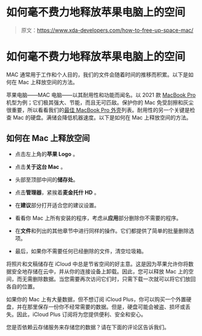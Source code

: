 # 如何毫不费力地释放苹果电脑上的空间

> 原文：<https://www.xda-developers.com/how-to-free-up-space-mac/>

# 如何毫不费力地释放苹果电脑上的空间

MAC 通常用于工作和个人目的，我们的文件会随着时间的推移而积累。以下是如何在 Mac 上释放空间的方法。

苹果电脑——MAC 电脑——以其耐用性和功能而闻名。以 2021 款 [MacBook Pro](https://www.xda-developers.com/macbook-pro-2021/) 机型为例；它们极其强大、节能，而且无可匹敌。保护你的 Mac 免受刮擦和灰尘很重要，所以看看我们的[最佳 MacBook Pro 外壳](https://www.xda-developers.com/best-macbook-pro-cases/)列表。耐用性的另一个关键是检查 Mac 的硬盘。满储会降低机器速度。以下是如何在 Mac 上释放空间的方法。

## 如何在 Mac 上释放空间

*   点击左上角的**苹果 Logo** 。

*   点击**关于这台 Mac** 。
*   头部至顶部中间的**储存处**。

*   点击**管理器**，紧挨着**麦金托什 HD** 。

*   在**建议**部分打开适合您的建议设置。

*   看看你 Mac 上所有安装的程序，考虑从**应用**部分删除你不需要的程序。

*   在**文件**和列出的其他章节中进行同样的操作。它们都提供了简单的批量删除选项。

*   最后，如果你不需要任何已经删除的文件，清空垃圾箱。

将照片和文稿储存在 iCloud 中总是节省空间的好主意。这是因为苹果允许你将数据安全地存储在云中，并从你的连接设备上卸载。因此，您可以释放 Mac 上的空间，而无需删除数据。当您需要再次访问它们时，只需下载一次就可以将它们放回各自的位置。

如果你的 Mac 上有大量数据，但不想订阅 iCloud Plus，你可以购买一个外置硬盘，并在那里保存一份你不经常需要的数据。但是，硬盘可能会被盗、损坏或丢失。因此，iCloud Plus 订阅将为您提供便利、安全和安心。

您是否依赖云存储服务来存储您的数据？请在下面的评论区告诉我们。